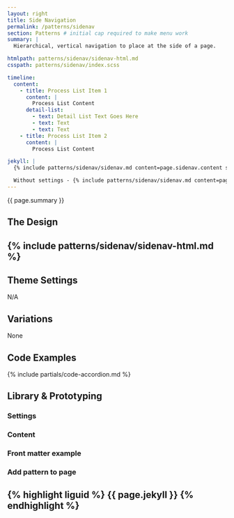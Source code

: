 ```yaml
---
layout: right
title: Side Navigation
permalink: /patterns/sidenav
section: Patterns # initial cap required to make menu work
summary: |
  Hierarchical, vertical navigation to place at the side of a page.

htmlpath: patterns/sidenav/sidenav-html.md
csspath: patterns/sidenav/index.scss

timeline:
  content:
    - title: Process List Item 1
      content: |
        Process List Content
      detail-list:
        - text: Detail List Text Goes Here
        - text: Text
        - text: Text
    - title: Process List Item 2
      content: |
        Process List Content

jekyll: |
  {% include patterns/sidenav/sidenav.md content=page.sidenav.content settings=page.sidenav.settings %}

  Without settings - {% include patterns/sidenav/sidenav.md content=page.sidenav.content %}
---
```

{{ page.summary }}

## The Design
{% include patterns/sidenav/sidenav-html.md %}
---

## Theme Settings
N/A

## Variations
None

## Code Examples
{% include partials/code-accordion.md %}

## Library & Prototyping


### Settings


### Content


### Front matter example


### Add pattern to page
{% highlight liguid %}
  {{ page.jekyll }}
{% endhighlight %}
---
